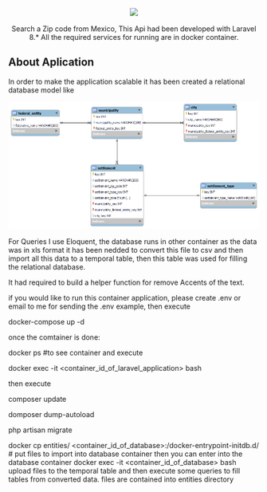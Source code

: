 <p align="center"><a href="https://laravel.com" target="_blank"><img src="https://raw.githubusercontent.com/laravel/art/master/logo-lockup/5%20SVG/2%20CMYK/1%20Full%20Color/laravel-logolockup-cmyk-red.svg" width="400"></a></p>

<p align="center">
Search a Zip code from Mexico, This Api had been developed with Laravel 8.*
All the required services for running are in docker container.
</p>

## About Aplication
In order to make the application scalable it has been created a relational database model like

<p align="center"><img src="https://github.com/mariacrangel/zip_codes/blob/main/model.png"></a></p>

For Queries I use Eloquent, the database runs in other container as the data was in xls format
it has been nedded to convert this file to csv and then import all this data to a temporal table, then this table was used for filling the relational database.

It had required to build a helper function for remove Accents of the text.

if you would like to run this container application, please create .env or email to me for sending the .env example, then execute 

docker-compose up -d 

once the comtainer is done:

docker ps #to see container and execute

docker exec -it <container_id_of_laravel_application> bash

then execute 

composer update

domposer dump-autoload

php artisan migrate

docker cp entities/ <container_id_of_database>:/docker-entrypoint-initdb.d/ # put files to import into database container
then you can enter into the database container
docker exec -it <container_id_of_database> bash
upload files to the temporal table
and then execute some queries to fill tables from converted data.
files are contained into entities directory
